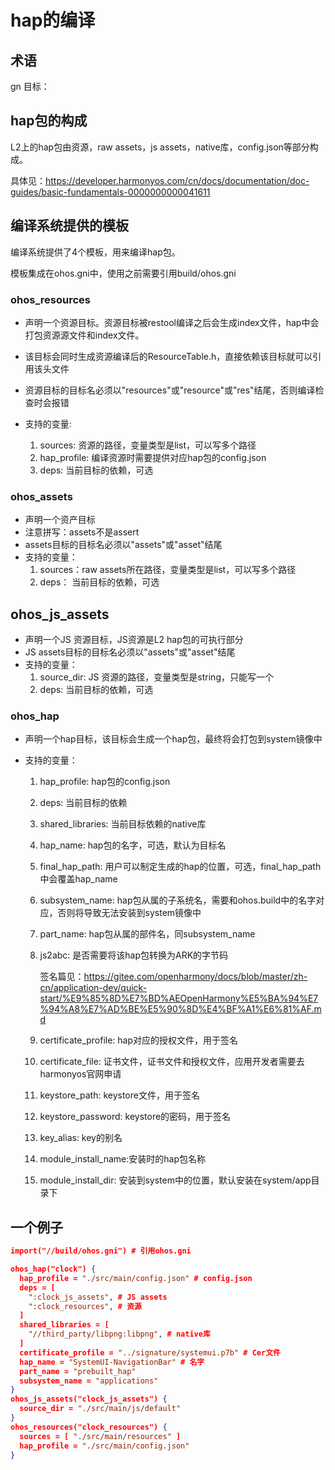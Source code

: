 # hap的编译

## 术语

gn 目标： 

## hap包的构成

L2上的hap包由资源，raw assets，js assets，native库，config.json等部分构成。

具体见：https://developer.harmonyos.com/cn/docs/documentation/doc-guides/basic-fundamentals-0000000000041611

## 编译系统提供的模板

编译系统提供了4个模板，用来编译hap包。

模板集成在ohos.gni中，使用之前需要引用build/ohos.gni

### ohos_resources

- 声明一个资源目标。资源目标被restool编译之后会生成index文件，hap中会打包资源源文件和index文件。
- 该目标会同时生成资源编译后的ResourceTable.h，直接依赖该目标就可以引用该头文件

- 资源目标的目标名必须以"resources"或"resource"或"res"结尾，否则编译检查时会报错
- 支持的变量:
  1. sources: 资源的路径，变量类型是list，可以写多个路径
  2. hap_profile: 编译资源时需要提供对应hap包的config.json
  3. deps: 当前目标的依赖，可选

### ohos_assets

- 声明一个资产目标
- 注意拼写：assets不是assert
- assets目标的目标名必须以"assets"或"asset"结尾
- 支持的变量：
  1. sources：raw assets所在路径，变量类型是list，可以写多个路径
  2. deps： 当前目标的依赖，可选

## ohos_js_assets

- 声明一个JS 资源目标，JS资源是L2 hap包的可执行部分
- JS assets目标的目标名必须以"assets"或"asset"结尾
- 支持的变量：
  1. source_dir: JS 资源的路径，变量类型是string，只能写一个
  2. deps: 当前目标的依赖，可选

### ohos_hap

- 声明一个hap目标，该目标会生成一个hap包，最终将会打包到system镜像中

- 支持的变量：

  1.  hap_profile: hap包的config.json

  2. deps: 当前目标的依赖

  3. shared_libraries: 当前目标依赖的native库

  4. hap_name: hap包的名字，可选，默认为目标名

  5. final_hap_path: 用户可以制定生成的hap的位置，可选，final_hap_path中会覆盖hap_name

  6. subsystem_name: hap包从属的子系统名，需要和ohos.build中的名字对应，否则将导致无法安装到system镜像中

  7. part_name: hap包从属的部件名，同subsystem_name

  8. js2abc: 是否需要将该hap包转换为ARK的字节码

     签名篇见：https://gitee.com/openharmony/docs/blob/master/zh-cn/application-dev/quick-start/%E9%85%8D%E7%BD%AEOpenHarmony%E5%BA%94%E7%94%A8%E7%AD%BE%E5%90%8D%E4%BF%A1%E6%81%AF.md

  9. certificate_profile: hap对应的授权文件，用于签名

  10. certificate_file: 证书文件，证书文件和授权文件，应用开发者需要去harmonyos官网申请

  11. keystore_path: keystore文件，用于签名

  12. keystore_password: keystore的密码，用于签名

  13. key_alias: key的别名 

  14. module_install_name:安装时的hap包名称

  15. module_install_dir: 安装到system中的位置，默认安装在system/app目录下

## 一个例子

```json
import("//build/ohos.gni") # 引用ohos.gni

ohos_hap("clock") {
  hap_profile = "./src/main/config.json" # config.json
  deps = [
    ":clock_js_assets", # JS assets
    ":clock_resources", # 资源
  ]
  shared_libraries = [
    "//third_party/libpng:libpng", # native库
  ]
  certificate_profile = "../signature/systemui.p7b" # Cer文件
  hap_name = "SystemUI-NavigationBar" # 名字
  part_name = "prebuilt_hap"
  subsystem_name = "applications"
}
ohos_js_assets("clock_js_assets") {
  source_dir = "./src/main/js/default"
}
ohos_resources("clock_resources") {
  sources = [ "./src/main/resources" ]
  hap_profile = "./src/main/config.json"
}
```

